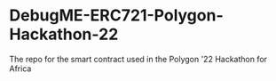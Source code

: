 # DebugME-ERC721-Polygon-Hackathon-22
The repo for the smart contract used in the Polygon '22 Hackathon for Africa
